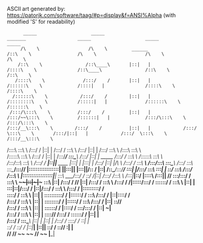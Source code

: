 ASCII art generated by: https://patorjk.com/software/taag/#p=display&f=ANSI%Alpha (with modified 'S' for readability)

          _____                    _____                                   _______                   _____                    _____                    _____          
         /\    \                  /\    \         ______                  /::\    \                 /\    \                  /\    \                  /\    \         
        /::\    \                /::\____\       |::|   |                /::::\    \               /::\____\                /::\    \                /::\    \        
       /::::\    \              /:::/    /       |::|   |               /::::::\    \             /::::|   |               /::::\    \              /::::\    \       
      /::::::\    \            /:::/    /        |::|   |              /::::::::\    \           /:::::|   |              /::::::\    \            /::::::\    \      
     /:::/\:::\    \          /:::/    /         |::|   |             /:::/~~\:::\    \         /::::::|   |             /:::/\:::\    \          /:::/\:::\    \     
    /:::/__\:::\    \        /:::/    /          |::|   |            /:::/    \:::\    \       /:::/|::|   |            /:::/  \:::\    \        /:::/__\:::\    \    
   /::::\   \:::\    \      /:::/    /           |::|   |           /:::/    / \:::\    \     /:::/ |::|   |           /:::/    \:::\    \      /::::\   \:::\    \   
  /::::::\   \:::\    \    /:::/    /            |::|   |          /:::/____/   \:::\____\   /:::/  |::|   | _____    /:::/    / \:::\    \    /::::::\   \:::\    \  
 /:::/\:::\   \:::\    \  /:::/    /       ______|::|___|___ ____ |:::|    |     |:::|    | /:::/   |::|   |/\    \  /:::/    /   \:::\ ___\  /:::/\:::\   \:::\____\ 
/:::/  \:::\   \:::\____\/:::/____/       |:::::::::::::::::|    ||:::|____|     |:::|____|/:: /    |::|   /::\____\/:::/____/     \:::|    |/:::/  \:::\   \:::|    |
\::/    \:::\  /:::/    /\:::\    \       |:::::::::::::::::|____| \:::\   _\___/:::/    / \::/    /|::|  /:::/    /\:::\    \     /:::|____|\::/   |::::\  /:::|____|
 \/____/ \:::\/:::/    /  \:::\    \       ~~~~~~|::|~~~|~~~        \:::\ |::| /:::/    /   \/____/ |::| /:::/    /  \:::\    \   /:::/    /  \/____|:::::\/:::/    / 
          \::::::/    /    \:::\    \            |::|   |            \:::\|::|/:::/    /            |::|/:::/    /    \:::\    \ /:::/    /         |:::::::::/    /  
           \::::/    /      \:::\    \           |::|   |             \::::::::::/    /             |::::::/    /      \:::\    /:::/    /          |::|\::::/    /   
           /:::/    /        \:::\    \          |::|   |              \::::::::/    /              |:::::/    /        \:::\  /:::/    /           |::| \::/____/    
          /:::/    /          \:::\    \         |::|   |               \::::::/    /               |::::/    /          \:::\/:::/    /            |::|  ~|          
         /:::/    /            \:::\    \        |::|   |                \::::/____/                /:::/    /            \::::::/    /             |::|   |          
        /:::/    /              \:::\____\       |::|   |                 |::|    |                /:::/    /              \::::/    /              \::|   |          
        \::/    /                \::/    /       |::|___|                 |::|____|                \::/    /                \::/____/                \:|   |          
         \/____/                  \/____/         ~~                       ~~                       \/____/                  ~~                       \|___|          
                                                                                                                                                                      


<!---
alx2qndr/alx2qndr is a ✨ special ✨ repository because its `README.md` (this file) appears on your GitHub profile.
You can click the Preview link to take a look at your changes.
--->
